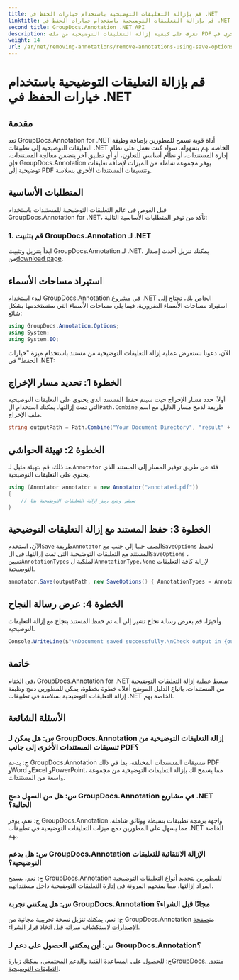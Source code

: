 ```yaml
---
title: قم بإزالة التعليقات التوضيحية باستخدام خيارات الحفظ في .NET
linktitle: قم بإزالة التعليقات التوضيحية باستخدام خيارات الحفظ في .NET
second_title: GroupDocs.Annotation .NET API
description: تعرف على كيفية إزالة التعليقات التوضيحية من ملف PDF والمستندات الأخرى في .NET باستخدام GroupDocs.Annotation. دليل خطوة بخطوة مع أمثلة التعليمات البرمجية.
weight: 14
url: /ar/net/removing-annotations/remove-annotations-using-save-options/
---
```


# قم بإزالة التعليقات التوضيحية باستخدام خيارات الحفظ في .NET

## مقدمة

تعد GroupDocs.Annotation for .NET أداة قوية تسمح للمطورين بإضافة وظيفة التعليقات التوضيحية إلى تطبيقات .NET الخاصة بهم بسهولة. سواء كنت تعمل على نظام إدارة المستندات، أو نظام أساسي للتعاون، أو أي تطبيق آخر يتضمن معالجة المستندات، فإن GroupDocs.Annotation يوفر مجموعة شاملة من الميزات لإضافة تعليقات توضيحية إلى PDF وتنسيقات المستندات الأخرى بسلاسة.

## المتطلبات الأساسية

قبل الغوص في عالم التعليقات التوضيحية للمستندات باستخدام GroupDocs.Annotation for .NET، تأكد من توفر المتطلبات الأساسية التالية:

### 1. قم بتثبيت GroupDocs.Annotation لـ .NET

 ابدأ بتنزيل وتثبيت GroupDocs.Annotation لـ .NET. يمكنك تنزيل أحدث إصدار من[download page](https://releases.groupdocs.com/annotation/net/).

## استيراد مساحات الأسماء

لبدء استخدام GroupDocs.Annotation في مشروع .NET الخاص بك، تحتاج إلى استيراد مساحات الأسماء الضرورية. فيما يلي مساحات الأسماء التي ستستخدمها بشكل شائع:

```csharp
using GroupDocs.Annotation.Options;
using System;
using System.IO;
```


الآن، دعونا نستعرض عملية إزالة التعليقات التوضيحية من مستند باستخدام ميزة "خيارات الحفظ" في .NET:

## الخطوة 1: تحديد مسار الإخراج

أولاً، حدد مسار الإخراج حيث سيتم حفظ المستند الذي يحتوي على التعليقات التوضيحية التي تمت إزالتها. يمكنك استخدام ال`Path.Combine` طريقة لدمج مسار الدليل مع اسم ملف الإخراج.

```csharp
string outputPath = Path.Combine("Your Document Directory", "result" + Path.GetExtension("input.pdf"));
```

## الخطوة 2: تهيئة الحواشي

 بعد ذلك، قم بتهيئة مثيل لـ`Annotator` فئة عن طريق توفير المسار إلى المستند الذي يحتوي على التعليقات التوضيحية.

```csharp
using (Annotator annotator = new Annotator("annotated.pdf"))
{
    // سيتم وضع رمز إزالة التعليقات التوضيحية هنا
}
```

## الخطوة 3: حفظ المستند مع إزالة التعليقات التوضيحية

 الآن، استخدم`Save` طريقة`Annotator` الصف جنبا إلى جنب مع`SaveOptions` لحفظ المستند مع التعليقات التوضيحية التي تمت إزالتها. في ال`SaveOptions` ، تعيين`AnnotationTypes` الملكية ل`AnnotationType.None` لإزالة كافة التعليقات التوضيحية.

```csharp
annotator.Save(outputPath, new SaveOptions() { AnnotationTypes = AnnotationType.None });
```

## الخطوة 4: عرض رسالة النجاح

وأخيرًا، قم بعرض رسالة نجاح تشير إلى أنه تم حفظ المستند بنجاح مع إزالة التعليقات التوضيحية.

```csharp
Console.WriteLine($"\nDocument saved successfully.\nCheck output in {outputPath}.");
```

## خاتمة

في الختام، GroupDocs.Annotation for .NET يبسط عملية إزالة التعليقات التوضيحية من المستندات. باتباع الدليل الموضح أعلاه خطوة بخطوة، يمكن للمطورين دمج وظيفة إزالة التعليقات التوضيحية بسلاسة في تطبيقات .NET الخاصة بهم.

## الأسئلة الشائعة

### س: هل يمكن لـ GroupDocs.Annotation إزالة التعليقات التوضيحية من تنسيقات المستندات الأخرى إلى جانب PDF؟

ج: يدعم GroupDocs.Annotation تنسيقات المستندات المختلفة، بما في ذلك PDF وWord وExcel وPowerPoint، مما يسمح لك بإزالة التعليقات التوضيحية من مجموعة واسعة من المستندات.

### س: هل من السهل دمج GroupDocs.Annotation في مشاريع .NET الحالية؟

ج: نعم، يوفر GroupDocs.Annotation واجهة برمجة تطبيقات بسيطة ووثائق شاملة، مما يسهل على المطورين دمج ميزات التعليقات التوضيحية في تطبيقات .NET الخاصة بهم.

### س: هل يدعم GroupDocs.Annotation الإزالة الانتقائية للتعليقات التوضيحية؟

ج: نعم، يسمح GroupDocs.Annotation للمطورين بتحديد أنواع التعليقات التوضيحية المراد إزالتها، مما يمنحهم المرونة في إدارة التعليقات التوضيحية داخل مستنداتهم.

### س: هل يمكنني تجربة GroupDocs.Annotation مجانًا قبل الشراء؟

 ج: نعم، يمكنك تنزيل نسخة تجريبية مجانية من GroupDocs.Annotation من[صفحة الإصدارات](https://releases.groupdocs.com/) لاستكشاف ميزاته قبل اتخاذ قرار الشراء.

### س: أين يمكنني الحصول على دعم لـ GroupDocs.Annotation؟

 ج: للحصول على المساعدة الفنية والدعم المجتمعي، يمكنك زيارة[GroupDocs. منتدى التعليقات التوضيحية](https://forum.groupdocs.com/c/annotation/10).